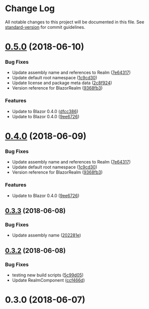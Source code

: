 # Change Log

All notable changes to this project will be documented in this file. See [standard-version](https://github.com/conventional-changelog/standard-version) for commit guidelines.

<a name="0.5.0"></a>
# [0.5.0](https://github.com/dworthen/BlazorRealm/compare/blazor-realm@0.3.3...0.5.0) (2018-06-10)


### Bug Fixes

* Update assembly name and references to Realm ([7e64317](https://github.com/dworthen/BlazorRealm/commit/7e64317))
* Update default root namespace ([1c9cd30](https://github.com/dworthen/BlazorRealm/commit/1c9cd30))
* Update license and package meta data ([2c8f924](https://github.com/dworthen/BlazorRealm/commit/2c8f924))
* Version reference for BlazorRealm ([9368fb3](https://github.com/dworthen/BlazorRealm/commit/9368fb3))


### Features

* Update to Blazor 0.4.0 ([dfcc386](https://github.com/dworthen/BlazorRealm/commit/dfcc386))
* Update to Blazor 0.4.0 ([9ee6726](https://github.com/dworthen/BlazorRealm/commit/9ee6726))



<a name="0.4.0"></a>
# [0.4.0](https://github.com/dworthen/BlazorRealm/compare/blazor-realm@0.3.3...0.4.0) (2018-06-09)


### Bug Fixes

* Update assembly name and references to Realm ([7e64317](https://github.com/dworthen/BlazorRealm/commit/7e64317))
* Update default root namespace ([1c9cd30](https://github.com/dworthen/BlazorRealm/commit/1c9cd30))
* Version reference for BlazorRealm ([9368fb3](https://github.com/dworthen/BlazorRealm/commit/9368fb3))


### Features

* Update to Blazor 0.4.0 ([9ee6726](https://github.com/dworthen/BlazorRealm/commit/9ee6726))



<a name="0.3.3"></a>
## [0.3.3](https://github.com/dworthen/BlazorRealm/compare/blazor-realm@0.3.2...0.3.3) (2018-06-08)


### Bug Fixes

* Update assembly name ([202281e](https://github.com/dworthen/BlazorRealm/commit/202281e))



<a name="0.3.2"></a>
## [0.3.2](https://github.com/dworthen/BlazorRealm/compare/blazor-realm@0.3.0...0.3.2) (2018-06-08)


### Bug Fixes

* testing new build scripts ([5c99d05](https://github.com/dworthen/BlazorRealm/commit/5c99d05))
* Update RealmComponent ([ccf466d](https://github.com/dworthen/BlazorRealm/commit/ccf466d))



<a name="0.3.0"></a>
# 0.3.0 (2018-06-07)
